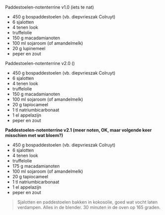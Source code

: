Paddestoelen-notenterrine v1.0 (iets te nat)

-   450 g bospaddestoelen (vb. diepvrieszak Colruyt)
-   6 sjalotten
-   4 tenen look
-   truffelolie
-   150 g macadamianoten
-   100 ml sojaroom (of amandelmelk)
-   20 g lupinemeel
-   peper en zout

Paddestoelen-notenterrine v2.0 ()

-   450 g bospaddestoelen (vb. diepvrieszak Colruyt)
-   6 sjalotten
-   4 tenen look
-   truffelolie
-   150 g macadamianoten
-   100 ml sojaroom (of amandelmelk)
-   20 g tapiocameel
-   1 tl natriumbicarbonaat
-   1 el appelazijn
-   peper en zout

**Paddestoelen-notenterrine v2.1 (meer noten, OK, maar volgende keer
misschien met wat bloem?)**

-   450 g bospaddestoelen (vb. diepvrieszak Colruyt)
-   6 sjalotten
-   4 tenen look
-   truffelolie
-   175 g macadamianoten
-   100 ml sojaroom (of amandelmelk)
-   20 g tapiocameel
-   1 tl natriumbicarbonaat
-   1 el appelazijn
-   peper en zout

> Sjalotten en paddestoelen bakken in kokosolie, goed wat vocht laten
> verdampen. Alles in de blender. 30 minuten in de oven op 165 graden.
